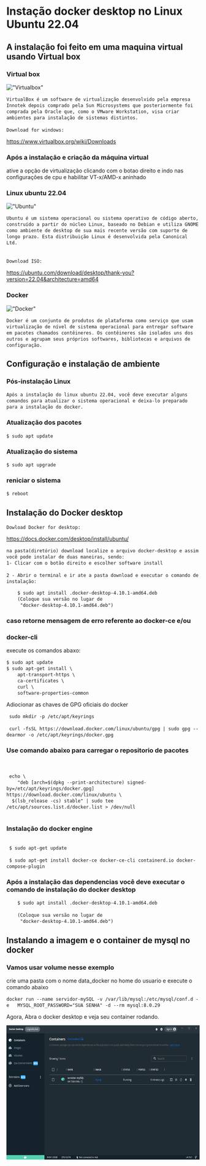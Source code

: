# Instação docker desktop  no Linux Ubuntu 22.04
## A instalação foi feito em uma maquina virtual usando Virtual box
### Virtual box
!["Virtualbox"](https://iconarchive.com/download/i98459/dakirby309/simply-styled/VirtualBox.ico)


    
    
    VirtualBox é um software de virtualização desenvolvido pela empresa Innotek depois comprado pela Sun Microsystems que posteriormente foi comprada pela Oracle que, como o VMware Workstation, visa criar ambientes para instalação de sistemas distintos. 

    Download for windows: 

https://www.virtualbox.org/wiki/Downloads

### Após a instalação e criação da máquina virtual
ative a opção de virtualização clicando com o botao direito e indo nas configurações de cpu
e habilitar VT-x/AMD-x aninhado


### Linux ubuntu 22.04
!["Ubuntu"](https://fosstorrents.com/img/ubuntu.png)

    Ubuntu é um sistema operacional ou sistema operativo de código aberto, construído a partir do núcleo Linux, baseado no Debian e utiliza GNOME como ambiente de desktop de sua mais recente versão com suporte de longo prazo. Esta distribuição Linux é desenvolvida pela Canonical Ltd. 


    Download ISO:

https://ubuntu.com/download/desktop/thank-you?version=22.04&architecture=amd64



### Docker 
!["Docker"](https://cdn.iconscout.com/icon/free/png-256/docker-2752207-2285024.png)


    Docker é um conjunto de produtos de plataforma como serviço que usam virtualização de nível de sistema operacional para entregar software em pacotes chamados contêineres. Os contêineres são isolados uns dos outros e agrupam seus próprios softwares, bibliotecas e arquivos de configuração.
## Configuração e instalação de ambiente
### Pós-instalação Linux
    Após a instalação do linux ubuntu 22.04, você deve executar alguns comandos para atualizar o sistema operacional e deixa-lo preparado para a instalação do docker.

### Atualização dos pacotes
```console
$ sudo apt update
```

### Atualização do sistema
```console
$ sudo apt upgrade
```


### reniciar o sistema
```console
$ reboot
```

## Instalação do Docker desktop

    Dowload Docker for desktop:
  https://docs.docker.com/desktop/install/ubuntu/

    na pasta(diretório) download localize o arquivo docker-desktop e assim vocẽ pode instalar de duas maneiras, sendo:
    1- Clicar com o botão direito e escolher software install

    2 - Abrir o terminal e ir ate a pasta download e executar o comando de instalação:
```console
    $ sudo apt install .docker-desktop-4.10.1-amd64.deb
    (Coloque sua versão no lugar de
     "docker-desktop-4.10.1-amd64.deb")
```
### caso retorne mensagem de erro referente ao docker-ce  e/ou 
### docker-cli
execute os comandos abaxo:

```console
$ sudo apt update
$ sudo apt-get install \
    apt-transport-https \
    ca-certificates \
    curl \
    software-properties-common
```
Adiocionar as chaves de GPG oficiais do docker
```console
 sudo mkdir -p /etc/apt/keyrings

 curl -fsSL https://download.docker.com/linux/ubuntu/gpg | sudo gpg --dearmor -o /etc/apt/keyrings/docker.gpg

```

### Use  comando abaixo para carregar o repositorio de pacotes
```console


 echo \
    "deb [arch=$(dpkg --print-architecture) signed-by=/etc/apt/keyrings/docker.gpg] https://download.docker.com/linux/ubuntu \
  $(lsb_release -cs) stable" | sudo tee /etc/apt/sources.list.d/docker.list > /dev/null


```

### Instalação do docker engine
```console

 $ sudo apt-get update

 $ sudo apt-get install docker-ce docker-ce-cli containerd.io docker-compose-plugin

```

### Após  a instalação das dependencias você deve executar o comando de instalação do docker desktop
```console
    $ sudo apt install .docker-desktop-4.10.1-amd64.deb

    (Coloque sua versão no lugar de
     "docker-desktop-4.10.1-amd64.deb")
```

## Instalando a imagem e o container de mysql no docker

### Vamos usar volume nesse exemplo
crie uma pasta com o nome data_docker no home do usuario
e execute o comando abaixo
```console
docker run --name servidor-mySQL -v /var/lib/mysql:/etc/mysql/conf.d -e   MYSQL_ROOT_PASSWORD="SUA SENHA" -d --rm mysql:8.0.29
```

Agora, Abra o docker desktop e veja seu container  rodando.

<div align="Center">
    <img src="dockerdesktop.png" width="650" height="350"/>
</div>


